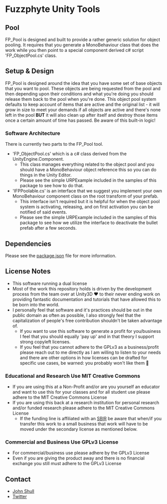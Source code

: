 # Fuzzphyte Unity Tools

## Pool

FP_Pool is designed and built to provide a rather generic solution for object pooling. It requires that you generate a MonoBehaviour class that does the work while you then point to a special component derived c# script 'FP_ObjectPool.cs' class.

## Setup & Design

FP_Pool is designed around the idea that you have some set of base objects that you want to pool. These objects are being requested from the pool and then depending upon their conditions and what you're doing you should release them back to the pool when you're done. This object pool system defaults to keep account of items that are active and the original list - it will grow in size to meet your demands if all objects are active and there's none left in the pool **BUT** it will also clean up after itself and destroy those items once a certain amount of time has passed. Be aware of this built-in logic!

### Software Architecture

There is currently two parts to the FP_Pool tool.

* 'FP_ObjectPool.cs' which is a c# class derived from the UnityEngine.Component.
  * This class manages everything related to the object pool and you should have a MonoBehaviour object reference this so you can do things in the Unity Editor.
  * Please see the simple URPExample included in the samples of this package to see how to do that.
* 'IFPPoolable.cs' is an interface that we suggest you implement your own MonoBehaviour component class on the root transform of your prefab.
  * This interface isn't required but it is helpful for when the object pool system is activating, releasing, and on first activation you can be notified of said events.
  * Please see the simple URPExample included in the samples of this package to see how we utilize the interface to deactivate the bullet prefab after a few seconds.

## Dependencies

Please see the [package.json](./package.json) file for more information.

## License Notes

* This software running a dual license
* Most of the work this repository holds is driven by the development process from the team over at Unity3D :heart: to their never ending work on providing fantastic documentation and tutorials that have allowed this to be born into the world.
* I personally feel that software and it's practices should be out in the public domain as often as possible, I also strongly feel that the capitalization of people's free contribution shouldn't be taken advantage of.
  * If you want to use this software to generate a profit for you/business I feel that you should equally 'pay up' and in that theory I support strong copyleft licenses.
  * If you feel that you cannot adhere to the GPLv3 as a business/profit please reach out to me directly as I am willing to listen to your needs and there are other options in how licenses can be drafted for specific use cases, be warned: you probably won't like them :rocket:

### Educational and Research Use MIT Creative Commons

* If you are using this at a Non-Profit and/or are you yourself an educator and want to use this for your classes and for all student use please adhere to the MIT Creative Commons License
* If you are using this back at a research institution for personal research and/or funded research please adhere to the MIT Creative Commons License
  * If the funding line is affiliated with an [SBIR](https://www.sbir.gov) be aware that when/if you transfer this work to a small business that work will have to be moved under the secondary license as mentioned below.

### Commercial and Business Use GPLv3 License

* For commercial/business use please adhere by the GPLv3 License
* Even if you are giving the product away and there is no financial exchange you still must adhere to the GPLv3 License

## Contact

* [John Shull](mailto:the.john.shull@gmail.com)
* [Twitter](https://twitter.com/TheJohnnyFuzz)